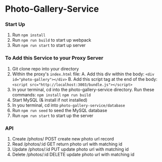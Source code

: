 # Photo-Gallery-Service

### Start Up
1. Run `npm install`
2. Run `npm run build` to start up webpack
3. Run `npm run start` to start up server

### To Add this Service to your Proxy Server
1. Git clone repo into your directory
2. Within the proxy's `index.html` file:
    A. Add this div within the body:
    `<div id="photo-gallery"></div>`
    B. Add this script tag at the end of the body:
    `<script src="http://localhost:3003/bundle.js"></script>`
3. In your terminal, cd into the photo-gallery-service directory.
   Run these commands:
      `npm install`
      `npm run build`
4. Start MySQL (& install if not installed)
5. In you terminal, cd into `photo-gallery-service/database`
6. Run `npm run seed` to seed the MySQL database
7. Run `npm run start` to start up the server

### API
1. Create	/photos/	POST	create new photo url record
1. Read		/photos/:id	GET	return photo url with matching id
1. Update	/photos/:id	PUT	update photo url with matching id
1. Delete	/photos/:id	DELETE	update photo url with matching id
